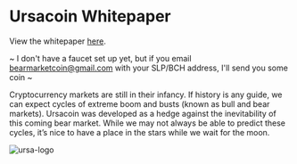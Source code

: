 # Ursacoin Whitepaper

View the whitepaper [here](https://ursacoin.github.io/whitepaper.pdf).

~ I don't have a faucet set up yet, but if you email bearmarketcoin@gmail.com with your SLP/BCH address, I'll send you some coin ~

Cryptocurrency markets are still in their infancy. If history is any guide, we can expect cycles of extreme boom and busts (known as bull and bear markets). Ursacoin was developed as a hedge against the inevitability of this coming bear market. While we may not always be able to predict these cycles, it’s nice to have a place in the stars while we wait for the moon.


![ursa-logo](https://user-images.githubusercontent.com/85038808/120086295-dcb53f00-c0a3-11eb-8c86-06261e3a6254.png)
